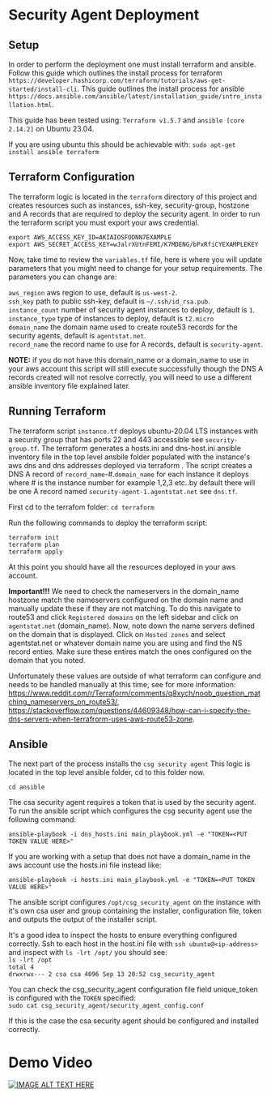 # Security Agent Deployment

## Setup

In order to perform the deployment one must install terraform and ansible. Follow this guide which outlines the install process for terraform `https://developer.hashicorp.com/terraform/tutorials/aws-get-started/install-cli`. This guide outlines the install process for ansible `https://docs.ansible.com/ansible/latest/installation_guide/intro_installation.html`.

This guide has been tested using: `Terraform v1.5.7` and `ansible [core 2.14.2]` on Ubuntu 23.04.

If you are using ubuntu this should be achievable with: `sudo apt-get install ansible terraform`

## Terraform Configuration

The terraform logic is located in the `terraform` directory of this project and creates resources such as instances, ssh-key, security-group, hostzone and A records that are required to deploy the security agent. In order to run the terraform script you must export your aws credential.

```
export AWS_ACCESS_KEY_ID=AKIAIOSFODNN7EXAMPLE
export AWS_SECRET_ACCESS_KEY=wJalrXUtnFEMI/K7MDENG/bPxRfiCYEXAMPLEKEY
```

Now, take time to review the `variables.tf` file, here is where you will update parameters that you might need to change for your setup requirements. The parameters you can change are:

`aws_region` aws region to use, default is `us-west-2`.<br>
`ssh_key` path to public ssh-key, default is `~/.ssh/id_rsa.pub`.<br>
`instance_count` number of security agent instances to deploy, default is `1`.<br>
`instance_type` type of instances to deploy, default is `t2.micro`<br>
`domain_name` the domain name used to create route53 records for the security agents, default is `agentstat.net`.<br>
`record_name` the record name to use for A records, default is `security-agent`.<br>

<b>NOTE:</b> if you do not have this domain_name  or a domain_name to use in your aws account this script will still execute successfully though the DNS A records created will not resolve correctly, you will need to use a different ansible inventory file explained later.

## Running Terraform

The terraform script `instance.tf` deploys ubuntu-20.04 LTS instances with a security group that has ports 22 and 443 accessible see `security-group.tf`. The terraform generates a hosts.ini and dns-host.ini ansible inventory file in the top level ansbile folder populated with the instance's aws dns and dns addresses deployed via terraform . The script creates a DNS A record of `record_name`-#.`domain_name` for each instance it deploys where # is the instance number for example 1,2,3 etc..by default there will be one A record named `security-agent-1.agentstat.net` see `dns.tf`.

First cd to the terrafom folder: `cd terraform`

Run the following commands to deploy the terraform script:
```
terraform init
terraform plan
terraform apply
```

At this point you should have all the resources deployed in your aws account.

<b>Important!!!</b> We need to check the nameservers in the domain_name hostzone match the nameservers configured on the domain name and manually update these if they are not matching. To do this navigate to route53 and click `Registered domains` on the left sidebar and click on `agentstat.net` (domain_name). Now, note down the name servers defined on the domain that is displayed. Click on `Hosted zones` and select agentstat.net or whatever domain name you are using and find the NS record enties. Make sure these entires match the ones configured on the domain that you noted.

Unfortunately these values are outside of what terraform can configure and needs to be handled manually at this time, see for more information: https://www.reddit.com/r/Terraform/comments/q8xych/noob_question_matching_nameservers_on_route53/, https://stackoverflow.com/questions/44609348/how-can-i-specify-the-dns-servers-when-terrafrorm-uses-aws-route53-zone.


## Ansible

The next part of the process installs the `csg security agent` This logic is located in the top level ansible folder, cd to this folder now.

`cd ansible`

The csa security agent requires a token that is used by the security agent. To run the ansible script which configures the csg security agent use the following command:

`ansible-playbook -i dns_hosts.ini main_playbook.yml -e "TOKEN=<PUT TOKEN VALUE HERE>"`

If you are working with a setup that does not have a domain_name in the aws account use the hosts.ini file instead like:

`ansible-playbook -i hosts.ini main_playbook.yml -e "TOKEN=<PUT TOKEN VALUE HERE>"`

The ansible script configures `/opt/csg_security_agent` on the instance with it's own csa user and group containing the installer, configuration file, token and outputs the output of the installer script.

It's a good idea to inspect the hosts to ensure everything configured correctly. Ssh to each host in the host.ini file with `ssh ubuntu@<ip-address>` and inspect with `ls -lrt /opt/` you should see:<br>
`ls -lrt /opt`<br>
`total 4`<br>
`drwxrwx--- 2 csa csa 4096 Sep 13 20:52 csg_security_agent`<br>

You can check the csg_security_agent configuration file field unique_token is configured with the `TOKEN` specified: <br>
`sudo cat csg_security_agent/security_agent_config.conf`

If this is the case the csa security agent should be configured and installed correctly. 


# Demo Video
[![IMAGE ALT TEXT HERE](https://img.youtube.com/vi/eQXk7HpW3j8/0.jpg)](https://www.youtube.com/watch?v=eQXk7HpW3j8)
